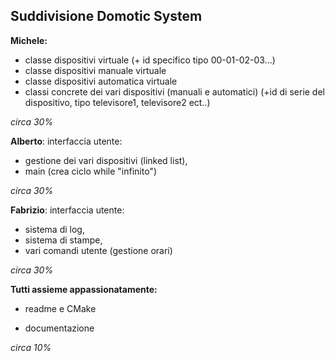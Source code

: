 

## Suddivisione Domotic System


**Michele:**

 - classe dispositivi virtuale (+ id specifico tipo 00-01-02-03...)
 - classe dispositivi manuale virtuale
 - classe dispositivi automatica virtuale
 - classi concrete dei vari dispositivi (manuali e automatici) (+id di
   serie del dispositivo, tipo televisore1, televisore2 ect..)

*circa 30%*

**Alberto**:
interfaccia utente:
 - gestione dei vari dispositivi (linked list),
 - main (crea ciclo while "infinito")

*circa 30%*

**Fabrizio**:
interfaccia utente: 

 - sistema di log,
 - sistema di stampe,
 - vari comandi utente (gestione orari)

*circa 30%*

**Tutti assieme appassionatamente:**

 - readme e CMake

 - documentazione

*circa 10%*

